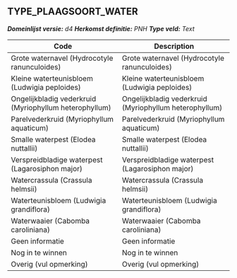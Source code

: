 ## TYPE_PLAAGSOORT_WATER

*__Domeinlijst versie:__ d4*
*__Herkomst definitie:__ PNH*
*__Type veld:__ Text*

|__Code__ |__Description__	|
|	---	|	---	|
| Grote waternavel (Hydrocotyle ranunculoides) | Grote waternavel (Hydrocotyle ranunculoides) |
| Kleine waterteunisbloem (Ludwigia peploides) | Kleine waterteunisbloem (Ludwigia peploides) |
| Ongelijkbladig vederkruid (Myriophyllum heterophyllum) | Ongelijkbladig vederkruid (Myriophyllum heterophyllum) |
| Parelvederkruid (Myriophyllum aquaticum) | Parelvederkruid (Myriophyllum aquaticum) |
| Smalle waterpest (Elodea nuttallii) | Smalle waterpest (Elodea nuttallii) |
| Verspreidbladige waterpest (Lagarosiphon major) | Verspreidbladige waterpest (Lagarosiphon major) |
| Watercrassula (Crassula helmsii) | Watercrassula (Crassula helmsii) |
| Waterteunisbloem (Ludwigia grandiflora) | Waterteunisbloem (Ludwigia grandiflora) |
| Waterwaaier (Cabomba caroliniana) | Waterwaaier (Cabomba caroliniana) |
| Geen informatie | Geen informatie |
| Nog in te winnen | Nog in te winnen |
| Overig (vul opmerking) | Overig (vul opmerking) |